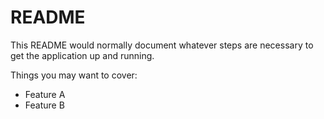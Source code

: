 # README

This README would normally document whatever steps are necessary to get the
application up and running.

Things you may want to cover:

* Feature A
* Feature B
